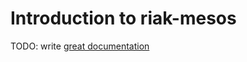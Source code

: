 # Introduction to riak-mesos

TODO: write [great documentation](http://jacobian.org/writing/what-to-write/)
